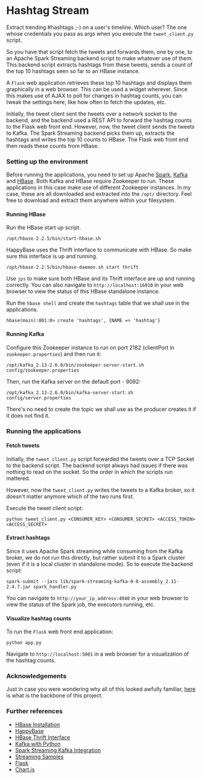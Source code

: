 # Hashtag Stream

Extract trending #hashtags ;-) on a user's timeline. Which user? The one whose credentials you pass as args when you execute the `tweet_client.py` script. 

So you have that script fetch the tweets and forwards them, one by one, to an Apache Spark Streaming backend script to make whatever use of them. This backend script extracts hashtags from these tweets, sends a count of the top 10 hashtags seen so far to an HBase instance. 

A `Flask` web application retrieves these top 10 hashtags and displays them graphically in a web browser. This can be used a widget wherever. Since this makes use of AJAX to poll for changes in hashtag counts, you can tweak the settings here, like how often to fetch the updates, etc.

Initially, the tweet client sent the tweets over a network socket to the backend, and the backend used a REST API to forward the hashtag counts to the Flask web front end. However, now, the tweet client sends the tweets to Kafka. The Spark Streaming backend picks them up, extracts the hashtags and writes the top 10 counts to HBase. The Flask web front end then reads these counts from HBase. 

### Setting up the environment

Before running the applications, you need to set up Apache [Spark](https://www.tutorialspoint.com/apache_spark/apache_spark_installation.htm), [Kafka](https://kafka.apache.org/quickstart) and [HBase](https://www.guru99.com/hbase-installation-guide.html). Both Kafka and HBase require Zookeeper to run. These applications in this case make use of different Zookeeper instances. In my case, these are all downloaded and extracted into the `/opt/` directory. Feel free to download and extract them anywhere within your filesystem.

#### Running HBase

Run the HBase start up script. 
```
/opt/hbase-2.2.5/bin/start-hbase.sh
```
HappyBase uses the Thrift interface to communicate with HBase. So make sure this interface is up and running.
```
/opt/hbase-2.2.5/bin/hbase-daemon.sh start thrift
```

Use `jps` to make sure both HBase and its Thrift interface are up and running correctly. You can also navigate to `http://localhost:16010` in your web browser to view the status of this HBase standalone instance.

Run the `hbase shell` and create the `hashtags` table that we shall use in the applications.

```
hbase(main):001:0> create 'hashtags', {NAME => 'hashtag'}
```

#### Running Kafka

Configure this Zookeeper instance to run on port 2182 (clientPort in `zookeeper.properties`) and then run it:
```
/opt/kafka_2.13-2.6.0/bin/zookeeper-server-start.sh config/zookeeper.properties
```

Then, run the Kafka server on the default port - 9092:
```
/opt/kafka_2.13-2.6.0/bin/kafka-server-start.sh config/server.properties
```

There's no need to create the topic we shall use as the producer creates it if it does not find it.

### Running the applications

#### Fetch tweets
Initially, the `tweet_client.py` script forwarded the tweets over a TCP Socket to the backend script. The backend script always had issues if there was nothing to read on the socket. So the order in which the scripts run mattered. 

However, now the `tweet_client.py` writes the tweets to a Kafka broker, so it doesn't matter anymore which of the two runs first.

Execute the tweet client script:
```
python tweet_client.py <CONSUMER_KEY> <CONSUMER_SECRET> <ACCESS_TOKEN> <ACCESS_SECRET>
```

#### Extract hashtags
Since it uses Apache Spark streaming while consuming from the Kafka broker, we do not run this directly, but rather submit it to a Spark cluster (even if it is a local cluster in standalone mode). So to execute the backend script:
```
spark-submit --jars lib/spark-streaming-kafka-0-8-assembly_2.11-2.4.7.jar spark_handler.py
```

You can navigate to `http://your_ip_address:4040` in your web browser to view the status of the Spark job, the executors running, etc.

#### Visualize hashtag counts
To run the `Flask` web front end application:
```
python app.py
```

Navigate to `http://localhost:5001` in a web browser for a visualization of the hashtag counts.

### Acknowledgements

Just in case you were wondering why all of this looked awfully familiar, [here](https://www.toptal.com/apache/apache-spark-streaming-twitter) is what is the backbone of this project. 

### Further references

* [HBase Installation](https://www.guru99.com/hbase-installation-guide.html)
* [HappyBase](https://happybase.readthedocs.io/en/latest/)
* [HBase Thrift Interface](https://blog.cloudera.com/how-to-use-the-hbase-thrift-interface-part-1/)
* [Kafka with Python](https://towardsdatascience.com/kafka-python-explained-in-10-lines-of-code-800e3e07dad1)
* [Spark Streaming Kafka Integration](https://spark.apache.org/docs/2.1.0/streaming-kafka-0-8-integration.html)
* [Streaming Samples](https://github.com/apache/spark/blob/v2.1.0/examples/src/main/python/streaming/kafka_wordcount.py)
* [Flask](https://flask.palletsprojects.com/en/1.1.x/)
* [Chart.js](https://flask.palletsprojects.com/en/1.1.x/)